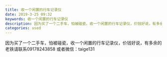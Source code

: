 ```yaml
---
title: 收一个闲置的行车记录仪
date: 2019-3-25 09:32
keywords: 收一个闲置的行车记录仪
description: 因为买了一个二手车，怕被碰瓷，收一个闲置的行车记录仪，价钱好说，有多余的老铁请联系09178243858或者微信：taige131
categories: used
---
```

<td class="t_f" id="postmessage_3300372">

因为买了一个二手车，怕被碰瓷，收一个闲置的行车记录仪，价钱好说，有多余的老铁请联系09178243858 或者微信：taige131</td>
